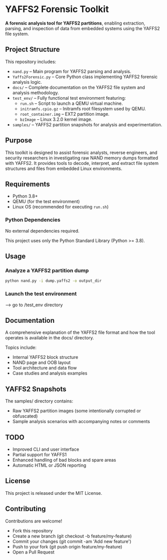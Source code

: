 # YAFFS2 Forensic Toolkit

**A forensic analysis tool for YAFFS2 partitions**, enabling extraction, parsing, and inspection of data from embedded systems using the YAFFS2 file system.

## Project Structure

This repository includes:

- `nand.py` – Main program for YAFFS2 parsing and analysis.
- `Yaffs2Forensic.py` – Core Python class implementing YAFFS2 forensic analysis logic.
- `docs/` – Complete documentation on the YAFFS2 file system and analysis methodology.
- `test_env/` – Fully functional test environment featuring:
  - `run.sh` – Script to launch a QEMU virtual machine.
  - `initramfs.cpio.gz` – Initramfs root filesystem used by QEMU.
  - `root_container.img` – EXT2 partition image.
  - `bzImage` – Linux 3.2.0 kernel image.
- `samples/` – YAFFS2 partition snapshots for analysis and experimentation.

## Purpose

This toolkit is designed to assist forensic analysts, reverse engineers, and security researchers in investigating raw NAND memory dumps formatted with YAFFS2. It provides tools to decode, interpret, and extract file system structures and files from embedded Linux environments.

## Requirements

- Python 3.8+
- QEMU (for the test environment)
- Linux OS (recommended for executing `run.sh`)

### Python Dependencies

No external dependencies required.

This project uses only the Python Standard Library (Python >= 3.8).

## Usage

### Analyze a YAFFS2 partition dump

```bash
python nand.py -i dump.yaffs2 -o output_dir
```

### Launch the test environment

--> go to /test_env directory

## Documentation

A comprehensive explanation of the YAFFS2 file format and how the tool operates is available in the docs/ directory.

Topics include:
- Internal YAFFS2 block structure
- NAND page and OOB layout
- Tool architecture and data flow
- Case studies and analysis examples

## YAFFS2 Snapshots

The samples/ directory contains:
- Raw YAFFS2 partition images (some intentionally corrupted or obfuscated)
- Sample analysis scenarios with accompanying notes or comments

## TODO

- Improved CLI and user interface
- Partial support for YAFFS1
- Enhanced handling of bad blocks and spare areas
- Automatic HTML or JSON reporting

## License

This project is released under the MIT License.

## Contributing

Contributions are welcome!
- Fork this repository
- Create a new branch (git checkout -b feature/my-feature)
- Commit your changes (git commit -am 'Add new feature')
- Push to your fork (git push origin feature/my-feature)
- Open a Pull Request


